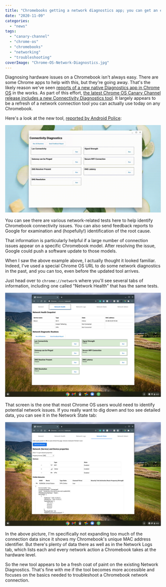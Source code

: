 ```yaml
---
title: "Chromebooks getting a network diagnostics app; you can get an early look at it now"
date: "2020-11-09"
categories: 
  - "news"
tags: 
  - "canary-channel"
  - "chrome-os"
  - "chromebooks"
  - "networking"
  - "troubleshooting"
coverImage: "Chrome-OS-Network-Diagnostics.jpg"
---
```


Diagnosing hardware issues on a Chromebook isn't always easy. There are some Chrome apps to help with this, but they're going away. That's the likely reason we've seen [reports of a new native Diagnostics app in Chrome OS](https://chromeunboxed.com/chromebook-diagnostic-app-early-look-cpu-ram-battery) in the works. As part of this effort, [the latest Chrome OS Canary Channel release includes a new Connectivity Diagnostics tool](https://www.androidpolice.com/2020/11/06/google-is-adding-a-new-connectivity-diagnostics-app-to-chromebooks/). It largely appears to be a refresh of a network connection tool you can actually use today on any Chromebook.

Here's a look at the new tool, [reported by Android Police](https://www.androidpolice.com/2020/11/06/google-is-adding-a-new-connectivity-diagnostics-app-to-chromebooks/):

![](images/Network-Diagnostic-Chrome-OS.gif)

You can see there are various network-related tests here to help identify Chromebook connectivity issues. You can also send feedback reports to Google for examination and (hopefully!) identification of the root cause.

That information is particularly helpful if a large number of connection issues appear on a specific Chromebook model. After resolving the issue, Google could push a software update to those models.

When I saw the above example above, I actually thought it looked familiar. Indeed, I've used a special Chrome OS URL to do some network diagnostics in the past, and you can too, even before the updated tool arrives.

Just head over to `chrome://network` where you'll see several tabs of information, including one called "Network Health" that has the same tests.

![](images/Chrome-OS-Network-Diagnostics-1024x683.jpg)

That screen is the one that most Chrome OS users would need to identify potential network issues. If you really want to dig down and too see detailed data, you can see it in the Network State tab:

![](images/Chrome-OS-Network-State-Data-1024x683.jpg)

In the above picture, I'm specifically not expanding too much of the connection data since it shows my Chromebook's unique MAC address identifier. But there's plenty of data there as well as in the Network Logs tab, which lists each and every network action a Chromebook takes at the hardware level.

So the new tool appears to be a fresh coat of paint on the existing Network Diagnostics. That's fine with me if the tool becomes more accessible and focuses on the basics needed to troubleshoot a Chromebook network connection.
